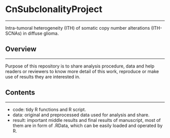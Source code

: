 # CnSubclonalityProject
------
Intra-tumoral heterogeneity (ITH) of somatic copy number alterations (ITH-SCNAs) in diffuse glioma.

## Overview
------
Purpose of this repository is to share analysis procedure, data and help readers or reviewers to know more detail of this work, reproduce or make use of results they are interested in.

## Contents
------
* code: tidy R functions and R script.
* data: original and preprocessed data used for analysis and share.
* result: important middle results and final results of manuscript, most of them are in form of .RData, which can be easily loaded and operated by R.
